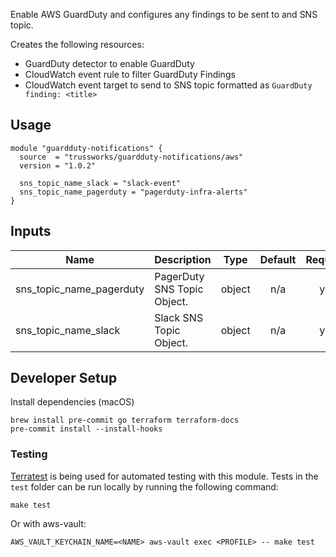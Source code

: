Enable AWS GuardDuty and configures any findings to be sent to and SNS topic.

Creates the following resources:

* GuardDuty detector to enable GuardDuty
* CloudWatch event rule to filter GuardDuty Findings
* CloudWatch event target to send to SNS topic formatted as `GuardDuty finding: <title>`

## Usage

```hcl
module "guardduty-notifications" {
  source  = "trussworks/guardduty-notifications/aws"
  version = "1.0.2"

  sns_topic_name_slack = "slack-event"
  sns_topic_name_pagerduty = "pagerduty-infra-alerts"
}
```

<!-- BEGINNING OF PRE-COMMIT-TERRAFORM DOCS HOOK -->
## Inputs

| Name | Description | Type | Default | Required |
|------|-------------|:----:|:-----:|:-----:|
| sns\_topic\_name\_pagerduty | PagerDuty SNS Topic Object. | object | n/a | yes |
| sns\_topic\_name\_slack | Slack SNS Topic Object. | object | n/a | yes |

<!-- END OF PRE-COMMIT-TERRAFORM DOCS HOOK -->


## Developer Setup

Install dependencies (macOS)

```shell
brew install pre-commit go terraform terraform-docs
pre-commit install --install-hooks
```

### Testing

[Terratest](https://github.com/gruntwork-io/terratest) is being used for
automated testing with this module. Tests in the `test` folder can be run
locally by running the following command:

```text
make test
```

Or with aws-vault:

```text
AWS_VAULT_KEYCHAIN_NAME=<NAME> aws-vault exec <PROFILE> -- make test
```

